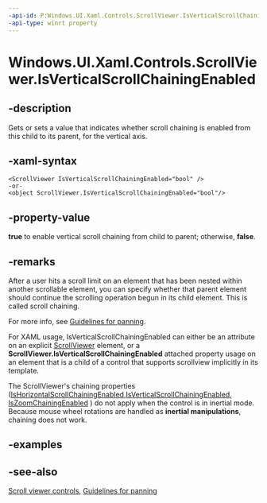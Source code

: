 ```yaml
---
-api-id: P:Windows.UI.Xaml.Controls.ScrollViewer.IsVerticalScrollChainingEnabled
-api-type: winrt property
---
```


<!-- Property syntax
public bool IsVerticalScrollChainingEnabled { get;  set; }
-->

# Windows.UI.Xaml.Controls.ScrollViewer.IsVerticalScrollChainingEnabled

## -description
Gets or sets a value that indicates whether scroll chaining is enabled from this child to its parent, for the vertical axis.



## -xaml-syntax
```xaml
<ScrollViewer IsVerticalScrollChainingEnabled="bool" />
-or-
<object ScrollViewer.IsVerticalScrollChainingEnabled="bool"/>
```


## -property-value
**true** to enable vertical scroll chaining from child to parent; otherwise, **false**.

## -remarks

After a user hits a scroll limit on an element that has been nested within another scrollable element, you can specify whether that parent element should continue the scrolling operation begun in its child element. This is called scroll chaining.

For more info, see [Guidelines for panning](/windows/uwp/design/input/guidelines-for-panning).

For XAML usage, IsVerticalScrollChainingEnabled can either be an attribute on an explicit [ScrollViewer](scrollviewer.md) element, or a **ScrollViewer.IsVerticalScrollChainingEnabled** attached property usage on an element that is a child of a control that supports scrollview implicitly in its template. 

The ScrollViewer's chaining properties ([IsHorizontalScrollChainingEnabled](/uwp/api/windows.ui.xaml.controls.scrollviewer.ishorizontalscrollchainingenabled),[IsVerticalScrollChainingEnabled](/uwp/api/windows.ui.xaml.controls.scrollviewer.isverticalscrollchainingenabled), [IsZoomChainingEnabled](/uwp/api/windows.ui.xaml.controls.scrollviewer.iszoomchainingenabled) ) do not apply when the control is in inertial mode. Because mouse wheel rotations are handled as **inertial manipulations**, chaining does not work.
<!--May not work because there is no apparent templatebinding linkage in most of the generic templates.-->

## -examples

## -see-also

[Scroll viewer controls](/windows/uwp/design/controls-and-patterns/scroll-controls), [Guidelines for panning](/windows/uwp/design/input/guidelines-for-panning)

